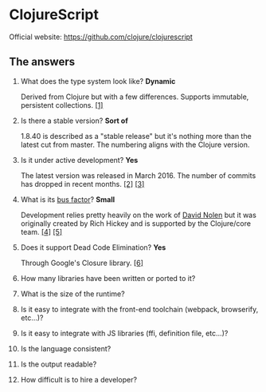 # ClojureScript

Official website: https://github.com/clojure/clojurescript

## The answers

1. What does the type system look like? **Dynamic**

   Derived from Clojure but with a few differences. Supports immutable, persistent
   collections.
   [[1]](https://github.com/clojure/clojurescript/wiki/Differences-from-Clojure#data-structures)

2. Is there a stable version? **Sort of**

   1.8.40 is described as a "stable release" but it's nothing more than the latest
   cut from master. The numbering aligns with the Clojure version.

3. Is it under active development? **Yes**

   The latest version was released in March 2016. The number of commits has
   dropped in recent months.
   [[2]](https://github.com/clojure/clojurescript/releases)
   [[3]](https://github.com/clojure/clojurescript/graphs/contributors)

4. What is its [bus factor](https://en.wikipedia.org/wiki/Bus_factor)? **Small**

   Development relies pretty heavily on the work of
   [David Nolen](https://github.com/swannodette) but it was originally created
   by Rich Hickey and is supported by the Clojure/core team.
   [[4]](https://github.com/clojure/clojurescript/graphs/contributors)
   [[5]](http://clojure.com/blog/2011/07/22/introducing-clojurescript.html)

5. Does it support Dead Code Elimination? **Yes**

   Through Google's Closure library.
   [[6]](http://swannodette.github.io/2015/01/06/the-false-promise-of-javascript-microlibs/)

6. How many libraries have been written or ported to it?
7. What is the size of the runtime?
8. Is it easy to integrate with the front-end toolchain (webpack, browserify, etc...)?
9. Is it easy to integrate with JS libraries (ffi, definition file, etc...)?
10. Is the language consistent?
11. Is the output readable?
12. How difficult is to hire a developer?
